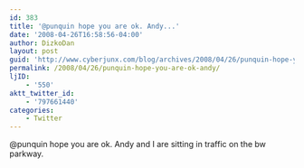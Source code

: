 ```yaml
---
id: 383
title: '@punquin hope you are ok. Andy...'
date: '2008-04-26T16:58:56-04:00'
author: DizkoDan
layout: post
guid: 'http://www.cyberjunx.com/blog/archives/2008/04/26/punquin-hope-you-are-ok-andy/'
permalink: /2008/04/26/punquin-hope-you-are-ok-andy/
ljID:
    - '550'
aktt_twitter_id:
    - '797661440'
categories:
    - Twitter
---
```


@punquin hope you are ok. Andy and I are sitting in traffic on the bw parkway.